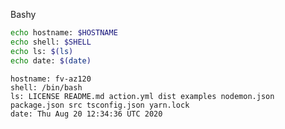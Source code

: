 
Bashy

``` bash
echo hostname: $HOSTNAME
echo shell: $SHELL
echo ls: $(ls)
echo date: $(date)
```

``` markdown-code-runner output
hostname: fv-az120
shell: /bin/bash
ls: LICENSE README.md action.yml dist examples nodemon.json package.json src tsconfig.json yarn.lock
date: Thu Aug 20 12:34:36 UTC 2020
```
